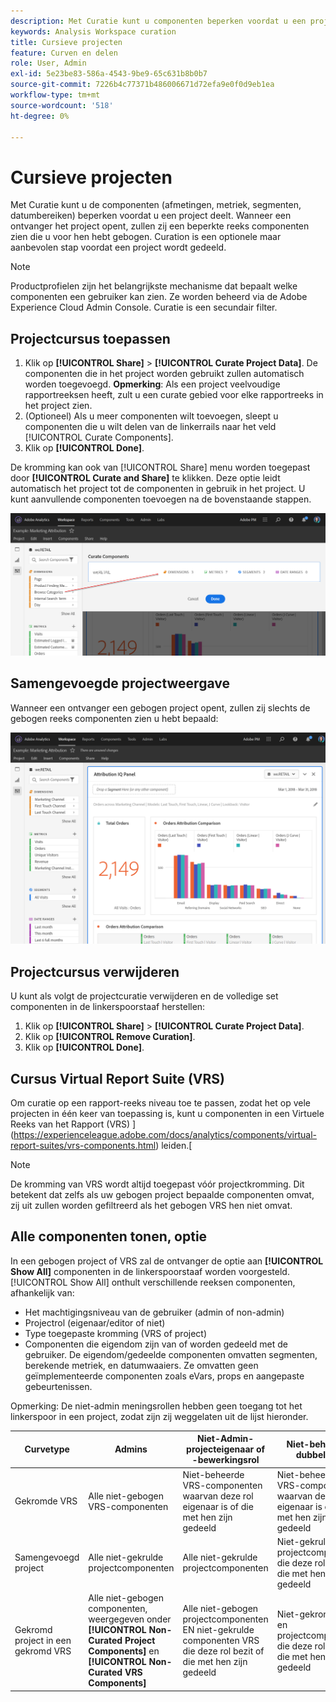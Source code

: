 ```yaml
---
description: Met Curatie kunt u componenten beperken voordat u een project deelt.
keywords: Analysis Workspace curation
title: Cursieve projecten
feature: Curven en delen
role: User, Admin
exl-id: 5e23be83-586a-4543-9be9-65c631b8b0b7
source-git-commit: 7226b4c77371b486006671d72efa9e0f0d9eb1ea
workflow-type: tm+mt
source-wordcount: '518'
ht-degree: 0%

---
```


# Cursieve projecten

Met Curatie kunt u de componenten (afmetingen, metriek, segmenten, datumbereiken) beperken voordat u een project deelt. Wanneer een ontvanger het project opent, zullen zij een beperkte reeks componenten zien die u voor hen hebt gebogen. Curation is een optionele maar aanbevolen stap voordat een project wordt gedeeld.

>[!NOTE]
> Productprofielen zijn het belangrijkste mechanisme dat bepaalt welke componenten een gebruiker kan zien. Ze worden beheerd via de Adobe Experience Cloud Admin Console. Curatie is een secundair filter.

## Projectcursus toepassen

1. Klik op **[!UICONTROL Share]** > **[!UICONTROL Curate Project Data]**.
De componenten die in het project worden gebruikt zullen automatisch worden toegevoegd.
   **Opmerking**: Als een project veelvoudige rapportreeksen heeft, zult u een curate gebied voor elke rapportreeks in het project zien.
1. (Optioneel) Als u meer componenten wilt toevoegen, sleept u componenten die u wilt delen van de linkerrails naar het veld [!UICONTROL Curate Components].
1. Klik op **[!UICONTROL Done]**.

De kromming kan ook van [!UICONTROL Share] menu worden toegepast door **[!UICONTROL Curate and Share]** te klikken. Deze optie leidt automatisch het project tot de componenten in gebruik in het project. U kunt aanvullende componenten toevoegen na de bovenstaande stappen.

![](assets/curation-field.png)

## Samengevoegde projectweergave

Wanneer een ontvanger een gebogen project opent, zullen zij slechts de gebogen reeks componenten zien u hebt bepaald:

![](assets/curate-project.png)

## Projectcursus verwijderen

U kunt als volgt de projectcuratie verwijderen en de volledige set componenten in de linkerspoorstaaf herstellen:

1. Klik op **[!UICONTROL Share]** > **[!UICONTROL Curate Project Data]**.
1. Klik op **[!UICONTROL Remove Curation]**.
1. Klik op **[!UICONTROL Done]**.

## Cursus Virtual Report Suite (VRS)

Om curatie op een rapport-reeks niveau toe te passen, zodat het op vele projecten in één keer van toepassing is, kunt u componenten in een Virtuele Reeks van het Rapport (VRS) ](https://experienceleague.adobe.com/docs/analytics/components/virtual-report-suites/vrs-components.html) leiden.[

>[!NOTE]
> De kromming van VRS wordt altijd toegepast vóór projectkromming. Dit betekent dat zelfs als uw gebogen project bepaalde componenten omvat, zij uit zullen worden gefiltreerd als het gebogen VRS hen niet omvat.

## Alle componenten tonen, optie

In een gebogen project of VRS zal de ontvanger de optie aan **[!UICONTROL Show All]** componenten in de linkerspoorstaaf worden voorgesteld. [!UICONTROL Show All] onthult verschillende reeksen componenten, afhankelijk van:

* Het machtigingsniveau van de gebruiker (admin of non-admin)
* Projectrol (eigenaar/editor of niet)
* Type toegepaste kromming (VRS of project)
* Componenten die eigendom zijn van of worden gedeeld met de gebruiker. De eigendom/gedeelde componenten omvatten segmenten, berekende metriek, en datumwaaiers. Ze omvatten geen geïmplementeerde componenten zoals eVars, props en aangepaste gebeurtenissen.

Opmerking: De niet-admin meningsrollen hebben geen toegang tot het linkerspoor in een project, zodat zijn zij weggelaten uit de lijst hieronder.

| Curvetype | Admins | Niet-Admin-projecteigenaar of -bewerkingsrol | Niet-beheerder dubbele rol |
|---|---|---|---|
| Gekromde VRS | Alle niet-gebogen VRS-componenten | Niet-beheerde VRS-componenten waarvan deze rol eigenaar is of die met hen zijn gedeeld | Niet-beheerde VRS-componenten waarvan deze rol eigenaar is of die met hen zijn gedeeld |
| Samengevoegd project | Alle niet-gekrulde projectcomponenten | Alle niet-gekrulde projectcomponenten | Niet-gekrulde projectcomponenten die deze rol bezit of die met hen zijn gedeeld |
| Gekromd project in een gekromd VRS | Alle niet-gebogen componenten, weergegeven onder **[!UICONTROL Non-Curated Project Components]** en **[!UICONTROL Non-Curated VRS Components]** | Alle niet-gebogen projectcomponenten EN niet-gekrulde componenten VRS die deze rol bezit of die met hen zijn gedeeld | Niet-gekromde VRS en projectcomponenten die deze rol bezit of die met hen zijn gedeeld |
